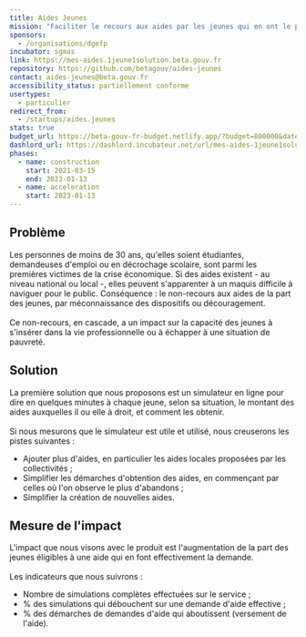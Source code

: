 ```yaml
---
title: Aides Jeunes
mission: "Faciliter le recours aux aides par les jeunes qui en ont le plus besoin "
sponsors:
  - /organisations/dgefp
incubator: sgmas
link: https://mes-aides.1jeune1solution.beta.gouv.fr
repository: https://github.com/betagouv/aides-jeunes
contact: aides-jeunes@beta.gouv.fr
accessibility_status: partiellement conforme
usertypes:
  - particulier
redirect_from:
  - /startups/aides.jeunes
stats: true
budget_url: https://beta-gouv-fr-budget.netlify.app/?budget=800000&date=2022-07-13&start=2021-03-15&startup=Aides+Jeunes&startupId=aides.jeunes
dashlord_url: https://dashlord.incubateur.net/url/mes-aides-1jeune1solution-beta-gouv-fr/
phases:
  - name: construction
    start: 2021-03-15
    end: 2023-01-13
  - name: acceleration
    start: 2023-01-13
---
```

## Problème

Les personnes de moins de 30 ans, qu'elles soient étudiantes, demandeuses d'emploi ou en décrochage scolaire, sont parmi les premières victimes de la crise économique. Si des aides existent - au niveau national ou local -, elles peuvent s'apparenter à un maquis difficile à naviguer pour le public. Conséquence : le non-recours aux aides de la part des jeunes, par méconnaissance des dispositifs ou découragement. \
\
Ce non-recours, en cascade, a un impact sur la capacité des jeunes à s'insérer dans la vie professionnelle ou à échapper à une situation de pauvreté. 

## Solution

La première solution que nous proposons est un simulateur en ligne pour dire en quelques minutes à chaque jeune, selon sa situation, le montant des aides auxquelles il ou elle à droit, et comment les obtenir. \
\
Si nous mesurons que le simulateur est utile et utilisé, nous creuserons les pistes suivantes : 

* Ajouter plus d'aides, en particulier les aides locales proposées par les collectivités ; 
* Simplifier les démarches d'obtention des aides, en commençant par celles où l'on observe le plus d'abandons ;
* Simplifier la création de nouvelles aides. 

## Mesure de l'impact

L'impact que nous visons avec le produit est l'augmentation de la part des jeunes éligibles à une aide qui en font effectivement la demande. \
\
Les indicateurs que nous suivrons : 

* Nombre de simulations complètes effectuées sur le service ;
* % des simulations qui débouchent sur une demande d'aide effective ;
* % des démarches de demandes d'aide qui aboutissent (versement de l'aide).
